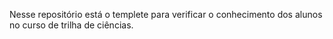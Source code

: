Nesse repositório está o templete para verificar o conhecimento dos alunos no curso de trilha de ciências. 
